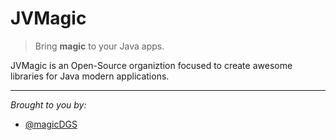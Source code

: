 # JVMagic

> Bring **magic** to your Java apps.

JVMagic is an Open-Source organiztion focused to create awesome libraries for Java modern applications.

---

_Brought to you by:_

- [@magicDGS](https://github.com/magicDGS)
